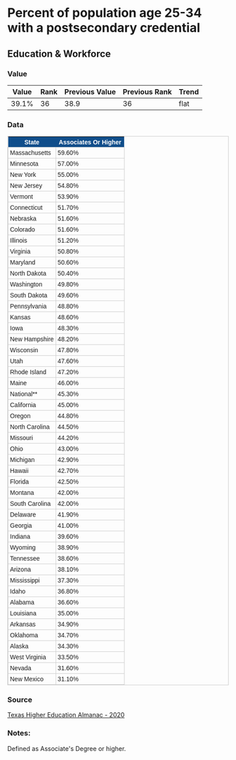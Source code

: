 # Percent of population age 25-34 with a postsecondary credential

## Education & Workforce

### Value
|  Value      | Rank        | Previous Value | Previous Rank | Trend | 
| ----------- | ----------- | ----------- | ----------- | -----------|
| 39.1%     |     36   |    38.9 | 36        | flat       | 

### Data

<style type="text/css">
	table.tableizer-table {
		font-size: 14px;
		border: 1px solid #CCC; 
		font-family: Arial, Helvetica, sans-serif;
	} 
	.tableizer-table td {
		padding: 4px;
		margin: 3px;
		border: 1px solid #CCC;
	}
	.tableizer-table th {
		background-color: #104E8B; 
		color: #FFF;
		font-weight: bold;
	}
</style>
<table class="tableizer-table">
<thead><tr class="tableizer-firstrow"><th>State</th><th>Associates Or Higher</th></tr></thead><tbody>
 <tr><td>Massachusetts</td><td>59.60%</td></tr>
 <tr><td>Minnesota</td><td>57.00%</td></tr>
 <tr><td>New York</td><td>55.00%</td></tr>
 <tr><td>New Jersey</td><td>54.80%</td></tr>
 <tr><td>Vermont</td><td>53.90%</td></tr>
 <tr><td>Connecticut</td><td>51.70%</td></tr>
 <tr><td>Nebraska</td><td>51.60%</td></tr>
 <tr><td>Colorado</td><td>51.60%</td></tr>
 <tr><td>Illinois</td><td>51.20%</td></tr>
 <tr><td>Virginia</td><td>50.80%</td></tr>
 <tr><td>Maryland</td><td>50.60%</td></tr>
 <tr><td>North Dakota</td><td>50.40%</td></tr>
 <tr><td>Washington</td><td>49.80%</td></tr>
 <tr><td>South Dakota</td><td>49.60%</td></tr>
 <tr><td>Pennsylvania</td><td>48.80%</td></tr>
 <tr><td>Kansas</td><td>48.60%</td></tr>
 <tr><td>Iowa</td><td>48.30%</td></tr>
 <tr><td>New Hampshire</td><td>48.20%</td></tr>
 <tr><td>Wisconsin</td><td>47.80%</td></tr>
 <tr><td>Utah</td><td>47.60%</td></tr>
 <tr><td>Rhode Island</td><td>47.20%</td></tr>
 <tr><td>Maine</td><td>46.00%</td></tr>
 <tr><td>National**</td><td>45.30%</td></tr>
 <tr><td>California</td><td>45.00%</td></tr>
 <tr><td>Oregon</td><td>44.80%</td></tr>
 <tr><td>North Carolina</td><td>44.50%</td></tr>
 <tr><td>Missouri</td><td>44.20%</td></tr>
 <tr><td>Ohio</td><td>43.00%</td></tr>
 <tr><td>Michigan</td><td>42.90%</td></tr>
 <tr><td>Hawaii</td><td>42.70%</td></tr>
 <tr><td>Florida</td><td>42.50%</td></tr>
 <tr><td>Montana</td><td>42.00%</td></tr>
 <tr><td>South Carolina</td><td>42.00%</td></tr>
 <tr><td>Delaware</td><td>41.90%</td></tr>
 <tr><td>Georgia</td><td>41.00%</td></tr>
 <tr><td>Indiana</td><td>39.60%</td></tr>
 <tr><td>Wyoming</td><td>38.90%</td></tr>
 <tr><td>Tennessee</td><td>38.60%</td></tr>
 <tr><td>Arizona</td><td>38.10%</td></tr>
 <tr><td>Mississippi</td><td>37.30%</td></tr>
 <tr><td>Idaho</td><td>36.80%</td></tr>
 <tr><td>Alabama</td><td>36.60%</td></tr>
 <tr><td>Louisiana</td><td>35.00%</td></tr>
 <tr><td>Arkansas</td><td>34.90%</td></tr>
 <tr><td>Oklahoma</td><td>34.70%</td></tr>
 <tr><td>Alaska</td><td>34.30%</td></tr>
 <tr><td>West Virginia</td><td>33.50%</td></tr>
 <tr><td>Nevada</td><td>31.60%</td></tr>
 <tr><td>New Mexico</td><td>31.10%</td></tr>
</tbody></table>


### Source

[Texas Higher Education Almanac - 2020](http://reportcenter.highered.texas.gov/agency-publication/almanac/2020-texas-public-higher-education-almanac/)

### Notes:
Defined as Associate's Degree or higher.